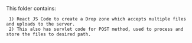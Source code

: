 This folder contains:

     1) React JS Code to create a Drop zone which accepts multiple files and uploads to the server.
     2) This also has servlet code for POST method, used to process and store the files to desired path.
